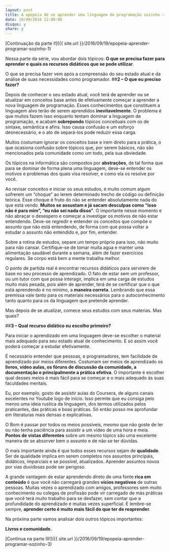 ```yaml
---
layout: post
title: A epopeia de se aprender uma linguagem de programação sozinho – Parte II
date: 19/09/2016 12:00:00
disqus: y
share: y
---
```

[Continuação da parte I!]({{ site.url }}/2016/09/19/epopeia-aprender-programar-sozinho-1)

Nessa parte da série, vou abordar dois tópicos: **O que se precisa fazer para aprender e quais os recursos didáticos que se pode utilizar**.

O que se precisa fazer vem após a compreensão do seu estado atual e da análise de suas necessidades como programador.
##**2 – O que eu preciso fazer?**

Depois de conhecer o seu estado atual, você terá de aprender ou se atualizar em conceitos base antes de efetivamente começar a aprender a nova linguagem de programação. Esses conhecimentos que constituem a linguagem alvo terão de serem aprendidos **inevitavelmente**. O problema é que muitos fazem isso enquanto tentam dominar a linguagem de programação, e acabam **sobrepondo** tópicos conceituais com os de sintaxe, semântica e afins. Isso causa confusão e um esforço desnecessário, e o ato de separá-los pode reduzir essa carga.

Muitos costumam ignorar os conceitos base e irem direto para a prática, o que ocasiona confusão sobre tópicos que, por serem básicos, não são mencionados pela comunidade como um todo, pela sua obviedade.

Os tópicos na informática são compostos por **abstrações**, de tal forma que para se dominar de forma plena uma linguagem, deve-se entender os motivos e problemas dos quais visa resolver, e como ela os resolve por você.

Ao revisar conceitos e iniciar os seus estudos, é muito comum algum sofrerem um “choque” ao lerem determinado trecho de código ou definição teórica. Esse choque é fruto do não se entender absolutamente nada do que está vendo. **Muitos se assustam e já sacam desculpas como “isso não é para mim”, “eu não sei nada disso”**. O importante nesse momento e não abraçar o desespero e começar a investigar os motivos de não estar entendendo. Deve-se regredir e entender os conceitos que compõe o assunto que não está entendendo, de forma com que possa voltar a estudar o assunto não entendido e, por fim, entender.

Sobre a rotina de estudos, separe um tempo próprio para isso, não muito para não cansar. Certifique-se de tomar muita agua e manter uma alimentação saudável durante a semana, além de fazer exercícios regulares. Se corpo está bem a mente trabalha melhor.

O ponto de partida real é encontrar recursos didáticos para servirem de base no seu processo de aprendizado. O fato de estar sem um professor, ou um tutor com que possa interagir, implica em uma carga de estudos muito mais pesada, pois além de aprender, terá de se certificar que o que está aprendendo é no mínimo, a **maneira correta**. Lembrando que essa premissa vale tanto para os materiais necessários para o autoconhecimento tanto quanto para os da linguagem que pretende aprender.

Mas depois de se atualizar, comece seus estudos com seus materias. Mas quais?

##**3 – Qual recurso didático eu escolho primeiro?**

Para iniciar o aprendizado em uma linguagem deve-se escolher o material mais adequado para seu estado atual de conhecimento. E só assim você poderá começar a estudar efetivamente.

É necessário entender que pessoas, e programadores, tem facilidade de aprendizado por meios diferentes. Costumam ser meios de aprendizado os **livros, vídeo aulas, os fóruns de discussão da comunidade, a documentação e principalmente a prática efetiva**. O importante é escolher qual desses meios é mais fácil para se começar e o mais adequado às suas faculdades mentais.

Eu, por exemplo, gosto de assistir aulas do Coursera, de alguns canais excelentes no Youtube logo de início. Isso permite que eu consiga pelo menos uma ideia rustica da linguagem, dos termos utilizados pelos praticantes, das práticas e boas práticas. Só então posso me aprofundar em literaturas mais densas e explicativas.

O Bom é passar por todos os meios possíveis, mesmo que não goste de ler ou não tenha paciência para assistir a um vídeo de uma hora e meia. **Pontos de vistas diferentes** sobre um mesmo tópico são uma excelente maneira de se absorver bem o assunto e de não se ter dúvidas.

O mais importante ainda é que todos esses recursos sejam de **qualidade**. Ser de qualidade implica em serem completos nos assuntos principais, didáticos, imparciais e se possível, atualizados. Aprender assuntos novos por vias duvidosas pode ser perigoso.

A grande vantagem de estar aprendendo direto de uma fonte **rica em conteúdo** é que você não carregará grandes **vícios negativos** de outras pessoas. Muitas vezes o aprendizado com amigos, professores sem muito conhecimento ou colegas de profissão pode vir carregado de más práticas que você terá muito trabalho para se desfazer, sem contar que a profundidade do aprendizado é muitas vezes superficial. E lembre-se sempre, **aprender certo é muito mais fácil do que ter de reaprender**.

Na próxima parte vamos analisar dois outros tópicos importantes:

**Livros e comunidade.**

[Continua na parte III!]({{ site.url }}/2016/09/19/epopeia-aprender-programar-sozinho-3)
